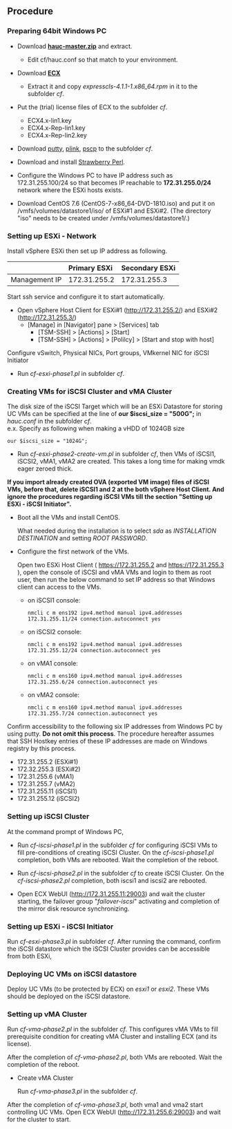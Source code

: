 ## Procedure

### Preparing 64bit Windows PC
- Download [**hauc-master.zip**](https://github.com/mkazuyuki/hauc/archive/master.zip) and extract.
	- Edit cf/hauc.conf so that match to your environment.

- Download [**ECX**](https://www.nec.com/en/global/prod/expresscluster/en/trial/zip/ecx41l_x64.zip)
	-  Extract it and copy *expresscls-4.1.1-1.x86_64.rpm* in it to the subfolder *cf*.

- Put the (trial) license files of ECX to the subfolder *cf*.
	- ECX4.x-lin1.key
	- ECX4.x-Rep-lin1.key
	- ECX4.x-Rep-lin2.key

- Download
	[putty](https://the.earth.li/~sgtatham/putty/latest/w64/putty.exe),
	[plink](https://the.earth.li/~sgtatham/putty/latest/w64/plink.exe),
	[pscp](https://the.earth.li/~sgtatham/putty/latest/w64/pscp.exe)
  to the subfolder *cf*.

- Download and install [Strawberry Perl](http://strawberryperl.com/).

- Configure the Windows PC to have IP address such as 172.31.255.100/24 so that becomes IP reachable to **172.31.255.0/24** network where the ESXi hosts exists.

- Download CentOS 7.6 (CentOS-7-x86_64-DVD-1810.iso) and put it on /vmfs/volumes/datastore1/iso/ of ESXi#1 and ESXi#2. (The directory "iso" needs to be created under /vmfs/volumes/datastore1/.)

### Setting up ESXi - Network

Install vSphere ESXi then set up IP address as following.

|		| Primary ESXi	| Secondary ESXi	|
|:---		|:---		|:---			|
| Management IP	| 172.31.255.2	| 172.31.255.3		|

Start ssh service and configure it to start automatically.
- Open vSphere Host Client for ESXi#1 (http://172.31.255.2/) and ESXi#2 (http://172.31.255.3/)
  - [Manage] in [Navigator] pane > [Services] tab
    - [TSM-SSH] >  [Actions] > [Start]
    - [TSM-SSH] >  [Actions] > [Polilcy] > [Start and stop with host]

Configure vSwitch, Physical NICs, Port groups, VMkernel NIC for iSCSI Initiator
- Run *cf-esxi-phase1.pl* in subfolder *cf*.

### Creating VMs for iSCSI Cluster and vMA Cluster

The disk size of the iSCSI Target which will be an ESXi Datastore for storing UC VMs can be specified at the line of **our $iscsi_size = "500G";** in *hauc.conf* in the subfolder *cf*.  
e.x. Specify as following when making a vHDD of 1024GB size

	our $iscsi_size	= "1024G";

- Run *cf-esxi-phase2-create-vm.pl* in subfolder *cf*, then VMs of iSCSI1, iSCSI2, vMA1, vMA2 are created. This takes a long time for making vmdk eager zeroed thick.

**If you import already created OVA (exported VM image) files of iSCSI VMs, before that, delete iSCSI1 and 2 at the both vSphere Host Client. And ignore the procedures regarding iSCSI VMs till the section "Setting up ESXi - iSCSI Initiator".**

- Boot all the VMs and install CentOS.

  What needed during the installation is to select *sda* as *INSTALLATION DESTINATION* and setting *ROOT PASSWORD*.

- Configure the first network of the VMs.

  Open two ESXi Host Client ( https://172.31.255.2 and https://172.31.255.3 ), open the console of iSCSI and vMA VMs and login to them as root user, then run the below command to set IP address so that Windows client can access to the VMs.

  - on iSCSI1 console:

		nmcli c m ens192 ipv4.method manual ipv4.addresses 172.31.255.11/24 connection.autoconnect yes

  - on iSCSI2 console:

		nmcli c m ens192 ipv4.method manual ipv4.addresses 172.31.255.12/24 connection.autoconnect yes

  - on vMA1 console:

		nmcli c m ens160 ipv4.method manual ipv4.addresses 172.31.255.6/24 connection.autoconnect yes

  - on vMA2 console:

		nmcli c m ens160 ipv4.method manual ipv4.addresses 172.31.255.7/24 connection.autoconnect yes

Confirm accessibility to the following six IP addresses from Windows PC by using putty.
**Do not omit this process**. The procedure hereafter assumes that SSH Hostkey entries of these IP addresses are made on Windows registry by this process.

  - 172.31.255.2 (ESXi#1)
  - 172.32.255.3 (ESXi#2)
  - 172.31.255.6 (vMA1)
  - 172.31.255.7 (vMA2)
  - 172.31.255.11 (iSCSI1)
  - 172.31.255.12 (iSCSI2)

### Setting up iSCSI Cluster

At the command prompt of Windows PC,

- Run *cf-iscsi-phase1.pl* in the subfolder *cf* for configuring iSCSI VMs to fill pre-conditions of creating iSCSI Cluster.
  On the *cf-iscsi-phase1.pl* completion, both VMs are rebooted. Wait the completion of the reboot.

- Run *cf-iscsi-phase2.pl* in the subfolder *cf* to create iSCSI Cluster.
  On the *cf-iscsi-phase2.pl* completion, both iscsi1 and iscsi2 are rebooted.

- Open ECX WebUI (http://172.31.255.11:29003) and wait the cluster starting,
  the failover group "*failover-iscsi*" activating and completion of the mirror disk resource synchronizing.

### Setting up ESXi - iSCSI Initiator

Run *cf-esxi-phase3.pl* in subfolder *cf*.
After running the command, confirm the iSCSI datastore which the iSCSI Cluster provides can be accessible from both ESXi,

### Deploying UC VMs on iSCSI datastore

Deploy UC VMs (to be protected by ECX) on *esxi1* or *esxi2*.
These VMs should be deployed on the iSCSI datastore.

### Setting up vMA Cluster

Run *cf-vma-phase2.pl* in the subfolder *cf*.
This configures vMA VMs to fill prerequisite condition for creating vMA Cluster and installing ECX (and its license).

After the completion of *cf-vma-phase2.pl*, both VMs are rebooted.
Wait the completion of the reboot.

- Create vMA Cluster

  Run *cf-vma-phase3.pl* in the subfolder *cf*.

After the completion of *cf-vma-phase3.pl*, both vma1 and vma2 start controlling UC VMs.
Open ECX WebUI (http://172.31.255.6:29003) and wait for the cluster to start.
